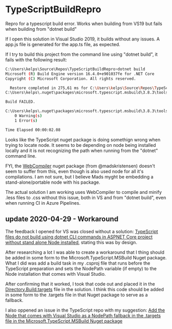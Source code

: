 # TypeScriptBuildRepro
Repro for a typescript build error. Works when building from VS19 but fails when building from "dotnet build"

If I open this solution in Visual Studio 2019, it builds without any issues. A app.js file is generated for the app.ts file, as expected.

If I try to build this project from the command line using "dotnet build", it fails with the following result:

``` bash
C:\Users\kelps\Source\Repos\TypeScriptBuildRepro>dotnet build
Microsoft (R) Build Engine version 16.4.0+e901037fe for .NET Core
Copyright (C) Microsoft Corporation. All rights reserved.

  Restore completed in 275,61 ms for C:\Users\kelps\Source\Repos\TypeScriptBuildRepro\TestTypeScript\TestTypeScript.csproj.
C:\Users\kelps\.nuget\packages\microsoft.typescript.msbuild\3.8.3\tools\Microsoft.TypeScript.targets(311,5): error : The build task could not find node.exe which is required to run the TypeScript compiler. Please install Node and ensure that the system path contains its location. [C:\Users\kelps\Source\Repos\TypeScriptBuildRepro\TestTypeScript\TestTypeScript.csproj]

Build FAILED.

C:\Users\kelps\.nuget\packages\microsoft.typescript.msbuild\3.8.3\tools\Microsoft.TypeScript.targets(311,5): error : The build task could not find node.exe which is required to run the TypeScript compiler. Please install Node and ensure that the system path contains its location. [C:\Users\kelps\Source\Repos\TypeScriptBuildRepro\TestTypeScript\TestTypeScript.csproj]
    0 Warning(s)
    1 Error(s)

Time Elapsed 00:00:02.08
```

Looks like the TypeScript nuget package is doing somethign wrong when trying to locate node. It seems to be depending on node being installed locally and it is not recognizing the path when running from the "dotnet" command line.

FYI, the [WebCompiler](https://github.com/madskristensen/WebCompiler) nuget package (from @madskristensen) doesn't seem to suffer from this, even though is also used node for all it's compilations. I am not sure, but I believe Mads myght be embedding a stand-alone/portable node with his package.

The actual solution I am working uses WebCompiler to compile and minify .less files to .css without this issue, both in VS and from "dotnet build", even when running CI in Azure Pipelines.

## **update** 2020-04-29 - Workaround

The feedback I opened for VS was closed without a solution: [TypeScript files do not build using dotnet CLI commands in ASPNET Core project without stand alone Node installed](https://developercommunity.visualstudio.com/content/problem/957892/typescript-files-do-not-build-using-dotnet-cli-com.html), stating this was by design.

After researching a lot I was able to create a workaround that I thing should be added in some form to the Microsoft.TypeScript.MSBuild Nuget package. What I did was add a build task in my .csproj file that runs before the TypeScript preparation and sets the NodePath variable (if empty) to the Node installation that comes with Visual Studio. 

After confirming that it worked, I took that code out and placed it in the [Directory.Build.targets](Directory.Build.targets) file in the solution. I think this code should be added in some form to the .targets file in that Nuget package to serve as a fallback.

I also oppened an issue in the TypeScript repo with my suggestion: [Add the Node that comes with Visual Studio as a NodePath fallback in the .targets file in the Microsoft.TypeScript.MSBuild Nuget package](https://github.com/microsoft/TypeScript/issues/38247)
